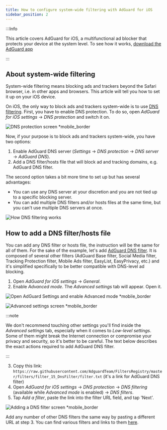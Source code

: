 ```yaml
---
title: How to configure system-wide filtering with AdGuard for iOS
sidebar_position: 2
---
```


:::Info

This article covers AdGuard for iOS, a multifunctional ad blocker that protects your device at the system level. To see how it works, [download the AdGuard app](https://adguard.com/download.html?auto=true)

:::

## About system-wide filtering

System-wide filtering means blocking ads and trackers beyond the Safari browser, i.e. in other apps and browsers. This article will tell you how to set it up on your iOS device.

On iOS, the only way to block ads and trackers system-wide is to use [DNS filtering](https://adguard-dns.io/kb/general/dns-filtering/). First, you have to enable DNS protection. To do so, open *AdGuard for iOS settings* → *DNS protection* and switch it on.

![DNS protection screen *mobile_border](https://cdn.adtidy.org/public/Adguard/Blog/ios_dns_protection.PNG)

Now, if your purpose is to block ads and trackers system-wide, you have two options:

1. Enable AdGuard DNS server (*Settings* → *DNS protection* → *DNS server* → *AdGuard DNS*).
2. Add a DNS filter/hosts file that will block ad and tracking domains, e.g. AdGuard DNS filter.

The second option takes a bit more time to set up but has several advantages:

* You can use any DNS server at your discretion and you are not tied up to a specific blocking server.
* You can add multiple DNS filters and/or hosts files at the same time, but you can't use multiple DNS servers at once.

![How DNS filtering works](https://cdn.adtidy.org/public/Adguard/kb/DNS_filtering/how_dns_filtering_works_en.png)

## How to add a DNS filter/hosts file

You can add any DNS filter or hosts file, the instruction will be the same for all of them. For the sake of the example, let's add [AdGuard DNS filter](https://github.com/AdguardTeam/AdguardSDNSFilter). It is composed of several other filters (AdGuard Base filter, Social Media filter, Tracking Protection filter, Mobile Ads filter, EasyList, EasyPrivacy, etc.) and it's simplified specifically to be better compatible with DNS-level ad blocking.

1. Open *AdGuard for iOS settings* → *General*.
2. Enable *Advanced mode*. The *Advanced settings* tab will appear. Open it.

![Open AdGuard Settings and enable Advanced mode *mobile_border](https://cdn.adtidy.org/public/Adguard/Release_notes/iOS/v4.0/advanced_mode_en.jpg)

![Advanced settings screen *mobile_border](https://cdn.adtidy.org/public/Adguard/Blog/ios_advanced_settings.PNG)

:::note

We don't recommend touching other settings you'll find inside the *Advanced settings* tab, especially when it comes to *Low-level settings*. Some of them might break the Internet connection or compromise your privacy and security, so it's better to be careful. The text below describes the exact actions required to add AdGuard DNS filter.

:::

3. Copy this link: `https://raw.githubusercontent.com/AdguardTeam/FiltersRegistry/master/filters/filter_15_DnsFilter/filter.txt` (it's a link for AdGuard DNS filter)
4. Open *AdGuard for iOS settings* → *DNS protection* → *DNS filtering* (available while *Advanced mode* is enabled) → *DNS filters*.
5. Tap *Add a filter*, paste the link into the filter URL field, and tap 'Next'.

![Adding a DNS filter screen *mobile_border](https://cdn.adtidy.org/public/Adguard/Blog/ios_adding_a_filter.PNG)

Add any number of other DNS filters the same way by pasting a different URL at step 3. You can find various filters and links to them [here](https://filterlists.com).

